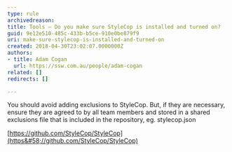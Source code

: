 ```yaml
---
type: rule
archivedreason: 
title: Tools – Do you make sure StyleCop is installed and turned on?
guid: 9e12e510-485c-433b-b5ce-910e0be879f9
uri: make-sure-stylecop-is-installed-and-turned-on
created: 2018-04-30T23:02:07.0000000Z
authors:
- title: Adam Cogan
  url: https://ssw.com.au/people/adam-cogan
related: []
redirects: []

---
```


You should avoid adding exclusions to StyleCop. But, if they are necessary, ensure they are agreed to by all team members and stored in a shared exclusions file that is included in the repository, eg. stylecop.json

<!--endintro-->

[https://github.com/StyleCop/StyleCop](https&#58;//github.com/StyleCop/StyleCop)
